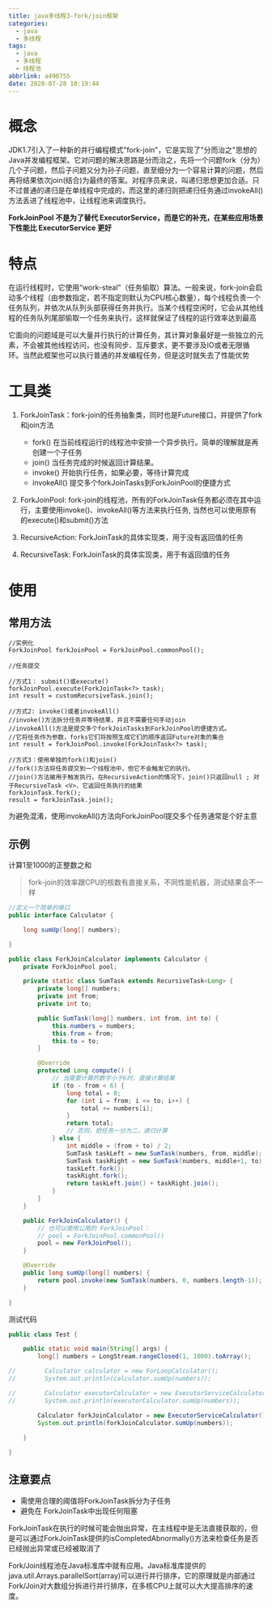 ```yaml
---
title: java多线程3-fork/join框架
categories:
  - java
  - 多线程
tags:
  - java
  - 多线程
  - 线程池
abbrlink: a490755
date: 2020-07-28 10:19:44
---
```


# 概念

JDK1.7引入了一种新的并行编程模式"fork-join"，它是实现了"分而治之"思想的Java并发编程框架。它对问题的解决思路是分而治之，先将一个问题fork（分为）几个子问题，然后子问题又分为孙子问题，直至细分为一个容易计算的问题，然后再将结果依次join(结合)为最终的答案。对程序员来说，叫递归思想更加合适。只不过普通的递归是在单线程中完成的，而这里的递归则把递归任务通过invokeAll()方法丢进了线程池中，让线程池来调度执行。

**ForkJoinPool 不是为了替代 ExecutorService，而是它的补充，在某些应用场景下性能比 ExecutorService 更好**

 <!-- more -->

# 特点

在运行线程时，它使用“work-steal”（任务偷取）算法。一般来说，fork-join会启动多个线程（由参数指定，若不指定则默认为CPU核心数量），每个线程负责一个任务队列，并依次从队列头部获得任务并执行。当某个线程空闲时，它会从其他线程的任务队列尾部偷取一个任务来执行，这样就保证了线程的运行效率达到最高

它面向的问题域是可以大量并行执行的计算任务，其计算对象最好是一些独立的元素，不会被其他线程访问，也没有同步、互斥要求，更不要涉及IO或者无限循环。当然此框架也可以执行普通的并发编程任务，但是这时就失去了性能优势

# 工具类

1. ForkJoinTask：fork-join的任务抽象类，同时也是Future接口，并提供了fork和join方法

    - fork()    在当前线程运行的线程池中安排一个异步执行。简单的理解就是再创建一个子任务
    - join()    当任务完成的时候返回计算结果。
    - invoke()    开始执行任务，如果必要，等待计算完成
    - invokeAll() 提交多个forkJoinTasks到ForkJoinPool的便捷方式

1. ForkJoinPool: fork-join的线程池，所有的ForkJoinTask任务都必须在其中运行，主要使用invoke()、invokeAll()等方法来执行任务, 当然也可以使用原有的execute()和submit()方法

1. RecursiveAction: ForkJoinTask的具体实现类，用于没有返回值的任务

1. RecursiveTask: ForkJoinTask的具体实现类，用于有返回值的任务


# 使用

## 常用方法
```
//实例化
ForkJoinPool forkJoinPool = ForkJoinPool.commonPool();

//任务提交

//方式1： submit()或execute() 
forkJoinPool.execute(ForkJoinTask<?> task);
int result = customRecursiveTask.join();

//方式2: invoke()或者invokeAll()
//invoke()方法拆分任务并等待结果，并且不需要任何手动join
//invokeAll()方法是提交多个forkJoinTasks到ForkJoinPool的便捷方式。
//它将任务作为参数，forks它们将按照生成它们的顺序返回Future对象的集合
int result = forkJoinPool.invoke(ForkJoinTask<?> task);

//方式3：使用单独的fork()和join()
//fork()方法将任务提交到一个线程池中，但它不会触发它的执行。
//join()方法被用于触发执行。在RecursiveAction的情况下，join()只返回null ; 对于RecursiveTask <V>，它返回任务执行的结果
forkJoinTask.fork();
result = forkJoinTask.join();
```

为避免混淆，使用invokeAll()方法向ForkJoinPool提交多个任务通常是个好主意


## 示例

计算1至1000的正整数之和


> fork-join的效率跟CPU的核数有直接关系，不同性能机器，测试结果会不一样

```java
//定义一个简单的接口
public interface Calculator {

    long sumUp(long[] numbers);

}

```

```java
public class ForkJoinCalculator implements Calculator {
    private ForkJoinPool pool;

    private static class SumTask extends RecursiveTask<Long> {
        private long[] numbers;
        private int from;
        private int to;

        public SumTask(long[] numbers, int from, int to) {
            this.numbers = numbers;
            this.from = from;
            this.to = to;
        }

        @Override
        protected Long compute() {
            // 当需要计算的数字小于6时，直接计算结果
            if (to - from < 6) {
                long total = 0;
                for (int i = from; i <= to; i++) {
                    total += numbers[i];
                }
                return total;
                // 否则，把任务一分为二，递归计算
            } else {
                int middle = (from + to) / 2;
                SumTask taskLeft = new SumTask(numbers, from, middle);
                SumTask taskRight = new SumTask(numbers, middle+1, to);
                taskLeft.fork();
                taskRight.fork();
                return taskLeft.join() + taskRight.join();
            }
        }
    }

    public ForkJoinCalculator() {
        // 也可以使用公用的 ForkJoinPool：
        // pool = ForkJoinPool.commonPool()
        pool = new ForkJoinPool();
    }

    @Override
    public long sumUp(long[] numbers) {
        return pool.invoke(new SumTask(numbers, 0, numbers.length-1));
    }

}

```

测试代码

```java
public class Test {

    public static void main(String[] args) {
        long[] numbers = LongStream.rangeClosed(1, 1000).toArray();

//        Calculator calculator = new ForLoopCalculator();
//        System.out.println(calculator.sumUp(numbers)); 

//        Calculator executorCalculator = new ExecutorServiceCalculator();
//        System.out.println(executorCalculator.sumUp(numbers));

        Calculator forkJoinCalculator = new ExecutorServiceCalculator();
        System.out.println(forkJoinCalculator.sumUp(numbers)); 
        
    }

}
```

## 注意要点

- 需使用合理的阈值将ForkJoinTask拆分为子任务
- 避免在 ForkJoinTask中出现任何阻塞

ForkJoinTask在执行的时候可能会抛出异常，在主线程中是无法直接获取的，但是可以通过ForkJoinTask提供的isCompletedAbnormally()方法来检查任务是否已经抛出异常或已经被取消了

Fork/Join线程池在Java标准库中就有应用。Java标准库提供的java.util.Arrays.parallelSort(array)可以进行并行排序，它的原理就是内部通过Fork/Join对大数组分拆进行并行排序，在多核CPU上就可以大大提高排序的速度。

